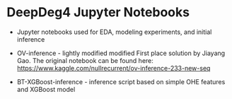 # DeepDeg4 Jupyter Notebooks

* Jupyter notebooks used for EDA, modeling experiments, and initial inference

* OV-inference - lightly modified modified First place solution by Jiayang Gao. The original notebook can be found here: https://www.kaggle.com/nullrecurrent/ov-inference-233-new-seq

* BT-XGBoost-inference - inference script based on simple OHE features and XGBoost model
